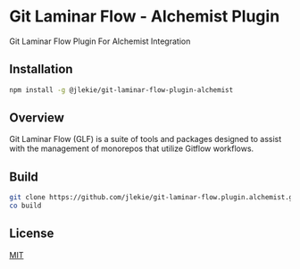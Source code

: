 # Git Laminar Flow - Alchemist Plugin

Git Laminar Flow Plugin For Alchemist Integration

## Installation

```bash
npm install -g @jlekie/git-laminar-flow-plugin-alchemist
```

## Overview

Git Laminar Flow (GLF) is a suite of tools and packages designed to assist with the management of monorepos that utilize Gitflow workflows.

## Build

```bash
git clone https://github.com/jlekie/git-laminar-flow.plugin.alchemist.git
co build
```

## License

[MIT](./LICENSE)
